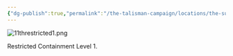 ```yaml
---
{"dg-publish":true,"permalink":"/the-talisman-campaign/locations/the-sunken-spire/levels-players/11th-restricted-1/","noteIcon":""}
---
```


![11threstricted1.png](/img/user/The%20Talisman%20Campaign/Locations/The%20Sunken%20Spire/Levels%20(Players)/11threstricted1.png)


Restricted Containment Level 1.
